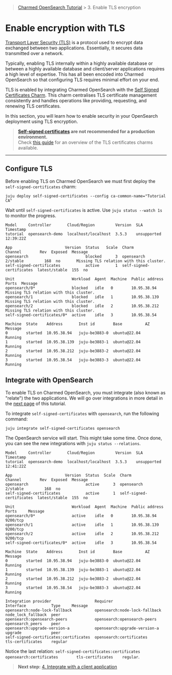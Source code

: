 > [Charmed OpenSearch Tutorial](/t/9722) >  3. Enable TLS encryption

# Enable encryption with TLS

[Transport Layer Security (TLS)](https://en.wikipedia.org/wiki/Transport_Layer_Security) is a protocol used to encrypt data exchanged between two applications. Essentially, it secures data transmitted over a network.

Typically, enabling TLS internally within a highly available database or between a highly available database and client/server applications requires a high level of expertise. This has all been encoded into Charmed OpenSearch so that configuring TLS requires minimal effort on your end.

TLS is enabled by integrating Charmed OpenSearch with the [Self Signed Certificates Charm](https://charmhub.io/self-signed-certificates). This charm centralises TLS certificate management consistently and handles operations like providing, requesting, and renewing TLS certificates.

In this section, you will learn how to enable security in your OpenSearch deployment using TLS encryption.

> **[Self-signed certificates](https://en.wikipedia.org/wiki/Self-signed_certificate) are not recommended for a production environment.**  
Check [this guide](/t/11664) for an overview of the TLS certificates charms available. 

---

## Configure TLS

Before enabling TLS on Charmed OpenSearch we must first deploy the `self-signed-certificates` charm:

```shell
juju deploy self-signed-certificates --config ca-common-name="Tutorial CA"
```

Wait until `self-signed-certificates` is active. Use `juju status --watch 1s` to monitor the progress.

```shell
Model     Controller       Cloud/Region         Version  SLA          Timestamp
tutorial  opensearch-demo  localhost/localhost  3.5.3    unsupported  12:39:22Z

App                       Version  Status   Scale  Charm                     Channel        Rev  Exposed  Message
opensearch                         blocked      3  opensearch                2/stable         168  no       Missing TLS relation with this cluster.
self-signed-certificates           active       1  self-signed-certificates  latest/stable  155  no

Unit                         Workload  Agent  Machine  Public address  Ports  Message
opensearch/0*                blocked   idle   0        10.95.38.94            Missing TLS relation with this cluster.
opensearch/1                 blocked   idle   1        10.95.38.139           Missing TLS relation with this cluster.
opensearch/2                 blocked   idle   2        10.95.38.212           Missing TLS relation with this cluster.
self-signed-certificates/0*  active    idle   3        10.95.38.54

Machine  State    Address       Inst id        Base          AZ  Message
0        started  10.95.38.94   juju-be3883-0  ubuntu@22.04      Running
1        started  10.95.38.139  juju-be3883-1  ubuntu@22.04      Running
2        started  10.95.38.212  juju-be3883-2  ubuntu@22.04      Running
3        started  10.95.38.54   juju-be3883-3  ubuntu@22.04      Running
```

## Integrate with OpenSearch

To enable TLS on Charmed OpenSearch, you must integrate (also known as "relate") the two applications. We will go over integrations in more detail in the [next page](/t/9714) of this tutorial.

To integrate `self-signed-certificates` with `opensearch`, run the following command:

```shell
juju integrate self-signed-certificates opensearch
```

The OpenSearch service will start. This might take some time. Once done, you can see the new integrations with `juju status --relations`.

```shell
Model     Controller       Cloud/Region         Version  SLA          Timestamp
tutorial  opensearch-demo  localhost/localhost  3.5.3    unsupported  12:41:22Z

App                       Version  Status  Scale  Charm                     Channel        Rev  Exposed  Message
opensearch                         active      3  opensearch                2/stable         168  no
self-signed-certificates           active      1  self-signed-certificates  latest/stable  155  no

Unit                         Workload  Agent  Machine  Public address  Ports     Message
opensearch/0*                active    idle   0        10.95.38.94     9200/tcp
opensearch/1                 active    idle   1        10.95.38.139    9200/tcp
opensearch/2                 active    idle   2        10.95.38.212    9200/tcp
self-signed-certificates/0*  active    idle   3        10.95.38.54

Machine  State    Address       Inst id        Base          AZ  Message
0        started  10.95.38.94   juju-be3883-0  ubuntu@22.04      Running
1        started  10.95.38.139  juju-be3883-1  ubuntu@22.04      Running
2        started  10.95.38.212  juju-be3883-2  ubuntu@22.04      Running
3        started  10.95.38.54   juju-be3883-3  ubuntu@22.04      Running

Integration provider                   Requirer                       Interface           Type     Message
opensearch:node-lock-fallback          opensearch:node-lock-fallback  node_lock_fallback  peer
opensearch:opensearch-peers            opensearch:opensearch-peers    opensearch_peers    peer
opensearch:upgrade-version-a           opensearch:upgrade-version-a   upgrade             peer
self-signed-certificates:certificates  opensearch:certificates        tls-certificates    regular
```

Notice the last relation: `self-signed-certificates:certificates  opensearch:certificates        tls-certificates    regular`. 
> **Next step:** [4. Integrate with a client application](/t/9714)